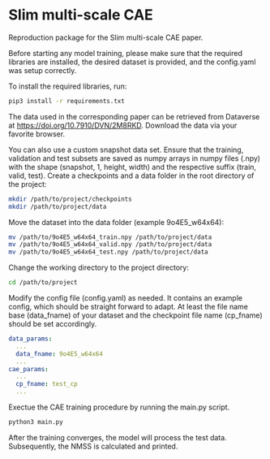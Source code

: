 # Slim multi-scale CAE
Reproduction package for the Slim multi-scale CAE paper.

Before starting any model training, please make sure that the required libraries are installed, the desired dataset is provided, and the config.yaml was setup correctly.

To install the required libraries, run:
```bash
pip3 install -r requirements.txt
```

The data used in the corresponding paper can be retrieved from Dataverse at https://doi.org/10.7910/DVN/2M8RKD. Download the data via your favorite browser.

You can also use a custom snapshot data set. Ensure that the training, validation and test subsets are saved as numpy arrays in numpy files (.npy) with the shape (snapshot, 1, height, width) and the respective suffix (train, valid, test). Create a checkpoints and a data folder in the root directory of the project:

```bash
mkdir /path/to/project/checkpoints
mkdir /path/to/project/data
```

Move the dataset into the data folder (example 9o4E5_w64x64):
```bash
mv /path/to/9o4E5_w64x64_train.npy /path/to/project/data
mv /path/to/9o4E5_w64x64_valid.npy /path/to/project/data
mv /path/to/9o4E5_w64x64_test.npy /path/to/project/data
```

Change the working directory to the project directory:

```bash
cd /path/to/project
```

Modify the config file (config.yaml) as needed. It contains an example config, which should be straight forward to adapt. At least the file name base (data_fname) of your dataset and the checkpoint file name (cp_fname) should be set accordingly.

```yaml
data_params:
  ...
  data_fname: 9o4E5_w64x64
  ...
cae_params:
  ...
  cp_fname: test_cp
  ...
```

Exectue the CAE training procedure by running the main.py script.

```bash
python3 main.py
```

After the training converges, the model will process the test data. Subsequently, the NMSS is calculated and printed.
